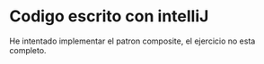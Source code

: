 # Codigo escrito con intelliJ
He intentado implementar el patron composite, el ejercicio no esta completo.
